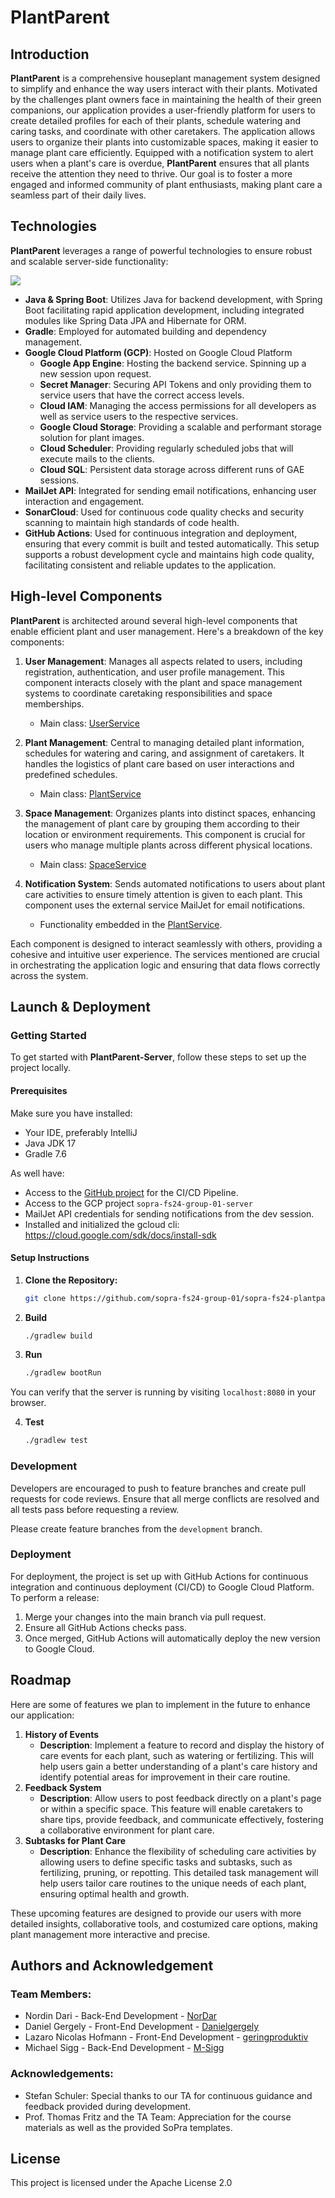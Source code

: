 # PlantParent

## Introduction

**PlantParent** is a comprehensive houseplant management system designed to simplify and enhance the way users interact with their plants. Motivated by the challenges plant owners face in maintaining the health of their green companions, our application provides a user-friendly platform for users to create detailed profiles for each of their plants, schedule watering and caring tasks, and coordinate with other caretakers. The application allows users to organize their plants into customizable spaces, making it easier to manage plant care efficiently. Equipped with a notification system to alert users when a plant's care is overdue, **PlantParent** ensures that all plants receive the attention they need to thrive. Our goal is to foster a more engaged and informed community of plant enthusiasts, making plant care a seamless part of their daily lives.



## Technologies
**PlantParent** leverages a range of powerful technologies to ensure robust and scalable server-side functionality:

<img src="https://storage.googleapis.com/plant-profiles-b7f9f9f1-445b/arcitecture-sql.svg">

- **Java & Spring Boot**: Utilizes Java for backend development, with Spring Boot facilitating rapid application development, including integrated modules like Spring Data JPA and Hibernate for ORM.
- **Gradle**: Employed for automated building and dependency management.
- **Google Cloud Platform (GCP)**: Hosted on Google Cloud Platform
  - **Google App Engine**: Hosting the backend service. Spinning up a new session upon request.
  - **Secret Manager**: Securing API Tokens and only providing them to service users that have the correct access
    levels.
  - **Cloud IAM**: Managing the access permissions for all developers as well as service users to the respective
    services.
  - **Google Cloud Storage**: Providing a scalable and performant storage solution for plant images.
  - **Cloud Scheduler**: Providing regularly scheduled jobs that will execute mails to the clients.
  - **Cloud SQL**: Persistent data storage across different runs of GAE sessions.
- **MailJet API**: Integrated for sending email notifications, enhancing user interaction and engagement.
- **SonarCloud**: Used for continuous code quality checks and security scanning to maintain high standards of code health.
- **GitHub Actions**: Used for continuous integration and deployment, ensuring that every commit is built and tested automatically. This setup supports a robust development cycle and maintains high code quality, facilitating consistent and reliable updates to the application.

## High-level Components


**PlantParent** is architected around several high-level components that enable efficient plant and user management. Here's a breakdown of the key components:

1. **User Management**: Manages all aspects related to users, including registration, authentication, and user profile management. This component interacts closely with the plant and space management systems to coordinate caretaking responsibilities and space memberships.
   - Main class: [UserService](https://github.com/sopra-fs24-group-01/sopra-fs24-plantparent-server/blob/e06ee0cdb0bd6eeb6256053d1a5b641a8903e42b/src/main/java/ch/uzh/ifi/hase/soprafs24/service/UserService.java)

2. **Plant Management**: Central to managing detailed plant information, schedules for watering and caring, and assignment of caretakers. It handles the logistics of plant care based on user interactions and predefined schedules.
   - Main class: [PlantService](https://github.com/sopra-fs24-group-01/sopra-fs24-plantparent-server/blob/e06ee0cdb0bd6eeb6256053d1a5b641a8903e42b/src/main/java/ch/uzh/ifi/hase/soprafs24/service/PlantService.java) 

3. **Space Management**: Organizes plants into distinct spaces, enhancing the management of plant care by grouping them according to their location or environment requirements. This component is crucial for users who manage multiple plants across different physical locations.
   - Main class: [SpaceService](https://github.com/sopra-fs24-group-01/sopra-fs24-plantparent-server/blob/e06ee0cdb0bd6eeb6256053d1a5b641a8903e42b/src/main/java/ch/uzh/ifi/hase/soprafs24/service/SpaceService.java)

4. **Notification System**: Sends automated notifications to users about plant care activities to ensure timely attention is given to each plant. This component uses the external service MailJet for email notifications.
   - Functionality embedded in the [PlantService](https://github.com/sopra-fs24-group-01/sopra-fs24-plantparent-server/blob/e06ee0cdb0bd6eeb6256053d1a5b641a8903e42b/src/main/java/ch/uzh/ifi/hase/soprafs24/service/PlantService.java). 

Each component is designed to interact seamlessly with others, providing a cohesive and intuitive user experience. The services mentioned are crucial in orchestrating the application logic and ensuring that data flows correctly across the system.

## Launch & Deployment
### Getting Started
To get started with **PlantParent-Server**, follow these steps to set up the project locally.

#### Prerequisites

Make sure you have installed:

- Your IDE, preferably IntelliJ
- Java JDK 17
- Gradle 7.6

As well have:

- Access to the [GitHub project](https://github.com/sopra-fs24-group-01/sopra-fs24-plantparent-server) for the CI/CD
  Pipeline.
- Access to the GCP project `sopra-fs24-group-01-server`
- MailJet API credentials for sending notifications from the dev session.
- Installed and initialized the gcloud cli: https://cloud.google.com/sdk/docs/install-sdk

#### Setup Instructions


1. **Clone the Repository:**
   ```bash
   git clone https://github.com/sopra-fs24-group-01/sopra-fs24-plantparent-server.git

2. **Build**
    ```bash
    ./gradlew build
    ```

3. **Run**

    ```bash
    ./gradlew bootRun
    ```

You can verify that the server is running by visiting `localhost:8080` in your browser.

4. **Test**

    ```bash
    ./gradlew test
    ```
### Development
Developers are encouraged to push to feature branches and create pull requests for code reviews. Ensure that all merge conflicts are resolved and all tests pass before requesting a review. 

Please create feature branches from the `development` branch.

### Deployment
For deployment, the project is set up with GitHub Actions for continuous integration and continuous deployment (CI/CD) to Google Cloud Platform. To perform a release:
1. Merge your changes into the main branch via pull request.
2. Ensure all GitHub Actions checks pass.
3. Once merged, GitHub Actions will automatically deploy the new version to Google Cloud.

## Roadmap
Here are some of features we plan to implement in the future to enhance our application:
1. **History of Events**
   * **Description**: Implement a feature to record and display the history of care events for each plant, such as watering or fertilizing. This will help users gain a better understanding of a plant's care history and identify potential areas for improvement in their care routine.
2. **Feedback System**
   * **Description**: Allow users to post feedback directly on a plant's page or within a specific space. This feature will enable caretakers to share tips, provide feedback, and communicate effectively, fostering a collaborative environment for plant care.
3. **Subtasks for Plant Care**
    * **Description**: Enhance the flexibility of scheduling care activities by allowing users to define specific tasks and subtasks, such as fertilizing, pruning, or repotting. This detailed task management will help users tailor care routines to the unique needs of each plant, ensuring optimal health and growth. 

These upcoming features are designed to provide our users with more detailed insights, collaborative tools, and costumized care options, making plant management more interactive and precise.

## Authors and Acknowledgement
### Team Members:

* Nordin Dari - Back-End Development - [NorDar](https://github.com/NorDar)
* Daniel Gergely - Front-End Development - [Danielgergely](https://github.com/Danielgergely)
* Lazaro Nicolas Hofmann - Front-End Development - [geringproduktiv](https://github.com/geringproduktiv)
* Michael Sigg - Back-End Development - [M-Sigg](https://github.com/M-Sigg)

### Acknowledgements:
* Stefan Schuler: Special thanks to our TA for continuous guidance and feedback provided during development.
* Prof. Thomas Fritz and the TA Team: Appreciation for the course materials as well as the provided SoPra templates. 

## License

This project is licensed under the Apache License 2.0
